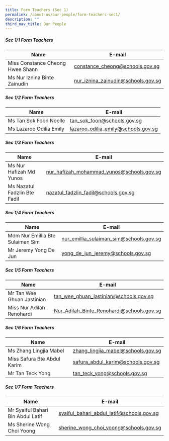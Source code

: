 ```yaml
---
title: Form Teachers (Sec 1)
permalink: /about-us/our-people/form-teachers-sec1/
description: ""
third_nav_title: Our People
---
```

##### Sec 1/1 Form Teachers 

| Name | E-mail |
| -------- | -------- |
| Miss Constance Cheong Hwee Shann     | [constance\_cheong@schools.gov.sg](mailto:constance_cheong@schools.gov.sg)     |
| Ms Nur Iznina Binte Zainudin    | [nur\_iznina\_zainudin@schools.gov.sg](mailto:nur_iznina_zainudin@schools.gov.sg)     |

##### Sec 1/2 Form Teachers 

| Name | E-mail |
| -------- | -------- |
| Ms Tan Sok Foon Noelle     | [tan\_sok\_foon@schools.gov.sg](mailto:tan_sok_foon@schools.gov.sg)     |
| Ms Lazaroo Odilia Emily    | [lazaroo\_odilia\_emily@schools.gov.sg](mailto:lazaroo_odilia_emily@schools.gov.sg)     |

##### Sec 1/3 Form Teachers 

| Name | E-mail |
| -------- | -------- |
| Ms Nur Hafizah Md Yunos     | [nur\_hafizah\_mohammad\_yunos@schools.gov.sg](mailto:nur_hafizah_mohammad_yunos@schools.gov.sg)     |
| Ms Nazatul Fadzlin Bte Fadil    | [nazatul\_fadzlin\_fadil@schools.gov.sg](mailto:nazatul_fadzlin_fadil@schools.gov.sg)     |


##### Sec 1/4 Form Teachers 

| Name | E-mail |
| -------- | -------- |
| Mdm Nur Emillia Bte Sulaiman Sim     | [nur\_emillia\_sulaiman\_sim@schools.gov.sg](mailto:nur_emillia_sulaiman_sim@schools.gov.sg)     |
| Mr Jeremy Yong De Jun    | [yong\_de\_jun\_jeremy@schools.gov.sg](mailto:yong_de_jun_jeremy@schools.gov.sg)     |

##### Sec 1/5 Form Teachers 

| Name | E-mail |
| -------- | -------- |
| Mr Tan Wee Ghuan Jastinian     | [tan\_wee\_ghuan\_jastinian@schools.gov.sg](mailto:tan_wee_ghuan_jastinian@schools.gov.sg)     |
| Miss Nur Adilah Renohardi    | [Nur\_Adilah\_Binte\_Renohardi@schools.gov.sg](mailto:Nur_Adilah_Binte_Renohardi@schools.gov.sg)     |

##### Sec 1/6 Form Teachers 

| Name | E-mail |
| -------- | -------- |
| Ms Zhang Lingjia Mabel     | [zhang\_lingjia\_mabel@schools.gov.sg](mailto:zhang_lingjia_mabel@schools.gov.sg)     |
| Miss Safura Bte Abdul Karim    | [safura\_abdul\_karim@schools.gov.sg](mailto:safura_abdul_karim@schools.gov.sg)     |
| Mr Tan Teck Yong    | [tan\_teck\_yong@schools.gov.sg](mailto:tan_teck_yong@schools.gov.sg)     |

##### Sec 1/7 Form Teachers 

| Name | E-mail |
| -------- | -------- |
| Mr Syaiful Bahari Bin Abdul Latif     | [syaiful\_bahari\_abdul\_latif@schools.gov.sg](mailto:syaiful_bahari_abdul_latif@schools.gov.sg)     |
| Ms Sherine Wong Choi Yoong    | [sherine\_wong\_choi\_yoong@schools.gov.sg](mailto:sherine_wong_choi_yoong@schools.gov.sg)     |